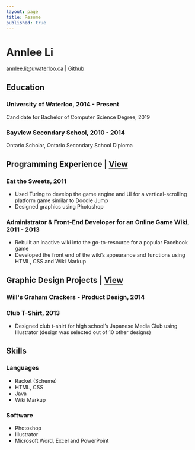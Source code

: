 ```yaml
---
layout: page
title: Resume
published: true
---
```


# Annlee Li
<a href="mailto:annlee.li@uwaterloo.ca">annlee.li@uwaterloo.ca</a> | 
[Github](https://github.com/polkabear)

## Education
### University of Waterloo, 2014 - Present
Candidate for Bachelor of Computer Science Degree, 2019

### Bayview Secondary School, 2010 - 2014
Ontario Scholar, Ontario Secondary School Diploma

## Programming Experience | [View](/portfolio/programs)
### Eat the Sweets, 2011
- Used Turing to develop the game engine and UI for a vertical-scrolling platform game similar to Doodle Jump
- Designed graphics using Photoshop

### Administrator & Front-End Developer for an Online Game Wiki, 2011 - 2013
- Rebuilt an inactive wiki into the go-to-resource for a popular Facebook game
- Developed the front end of the wiki’s appearance and functions using HTML, CSS and Wiki Markup 

## Graphic Design Projects | [View](/portfolio/graphics)
### Will's Graham Crackers - Product Design, 2014
### Club T-Shirt, 2013
- Designed club t-shirt for high school’s Japanese Media Club using Illustrator (design was selected out of 10 other designs)

## Skills
### Languages
- Racket (Scheme)
- HTML, CSS
- Java
- Wiki Markup

### Software
- Photoshop
- Illustrator
- Microsoft Word, Excel and PowerPoint